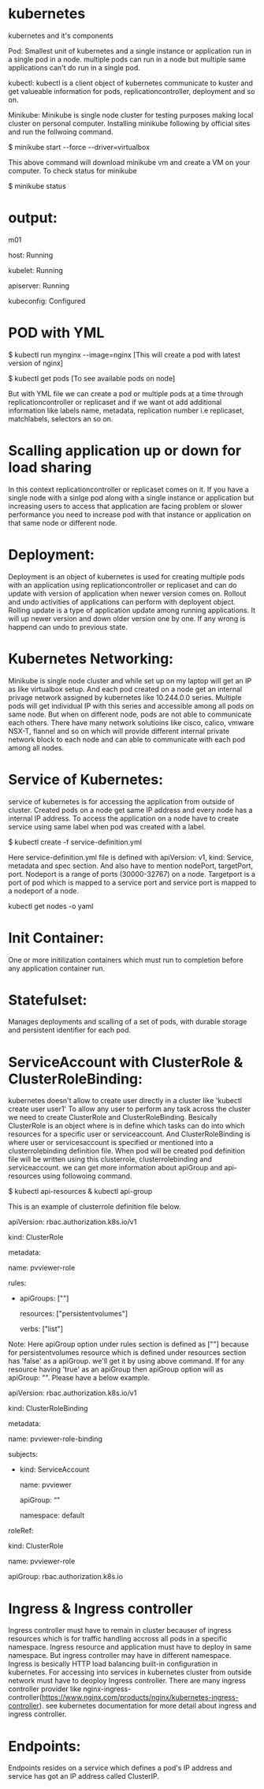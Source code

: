 # kubernetes
kubernetes and it's components

Pod: Smallest unit of kubernetes and a single instance or application run in a single pod in a node. multiple pods can run in a node but multiple same applications can't do run in a single pod. 

kubectl: kubectl is a client object of kubernetes communicate to kuster and get valueable information for pods, replicationcontroller, deployment and so on. 

Minikube: Minikube is single node cluster for testing purposes making local cluster on personal computer. Installing minikube following by official sites and run the follwoing command.

$ minikube start --force --driver=virtualbox 

This above command will download minikube vm and create a VM on your computer. To check status for minikube

$ minikube status 

# output: 

m01

host: Running

kubelet: Running

apiserver: Running

kubeconfig: Configured

# POD with YML

$ kubectl run mynginx --image=nginx [This will create a pod with latest version of nginx]

$ kubectl get pods [To see available pods on node]

But with YML file we can create a pod or multiple pods at a time through replicationcontroller or replicaset and if we want ot add additional information like labels name, metadata, replication number i.e replicaset, matchlabels, selectors an so on. 

# Scalling application up or down for load sharing

In this context replicationcontroller or replicaset comes on it. If you have a single node with a sinlge pod along with a single instance or application but increasing users to access that application are facing problem or slower performance you need to increase pod with that instance or application on that same node or different node.

# Deployment: 

Deployment is an object of kubernetes is used for creating multiple pods with an application using replicationcontroller or replicaset and can do update with version of application when newer version comes on. Rollout and undo activities of applications can perform with deployent object. Rolling update is a type of application update among running applications. It will up newer version and down older version one by one. If any wrong is happend can undo to previous state. 

# Kubernetes Networking:

Minikube is single node cluster and while set up on my laptop will get an IP as like virtualbox setup. And each pod created on a node get an internal privage network assigned by kubernetes like 10.244.0.0 series. Multiple pods will get individual IP with this series and accessible among all pods on same node. But when on different node, pods are not able to communicate each others. There have many network solutioins like cisco, calico, vmware NSX-T, flannel and so on which will provide different internal private network block to each node and can able to communicate with each pod among all nodes.

# Service of Kubernetes:

service of kubernetes is for accessing the application from outside of cluster. Created pods on a node get same IP address and every node has a internal IP address. To access the application on a node have to create service using same label when pod was created with a label.

$ kubectl create -f service-definition.yml

Here service-definition.yml file is defined with apiVersion: v1, kind: Service, metadata and spec section. And also have to mention nodePort, targetPort, port. Nodeport is a range of ports (30000-32767) on a node. Targetport is a port of pod which is mapped to a service port and service port is mapped to a nodeport of a node. 

kubectl get nodes -o yaml

# Init Container:

One or more initilization containers which must run to completion before any application container run. 

# Statefulset:

Manages deployments and scalling of a set of pods, with durable storage and persistent identifier for each pod.

# ServiceAccount with ClusterRole & ClusterRoleBinding: 

kubernetes doesn't allow to create user directly in a cluster like 'kubectl create user user1' To allow any user to perform any task across the cluster we need to create ClusterRole and ClusterRoleBinding. Besically ClusterRole is an object where is in define which tasks can do into which resources for a specific user or serviceaccount. And ClusterRoleBinding is where user or servicesaccount is specified or mentioned into a clusterrolebinding definition file. When pod will be created pod definition file will be written using this clusterrole, clusterrolebinding and serviceaccount. we can get more information about apiGroup and api-resources using followoing command.

$ kubectl api-resources & kubectl api-group

This is an example of clusterrole definition file below.

apiVersion: rbac.authorization.k8s.io/v1

kind: ClusterRole

metadata:

  name: pvviewer-role
  
rules:

- apiGroups: [""]

  resources: ["persistentvolumes"]
  
  verbs: ["list"]
  
Note: Here apiGroup option under rules section is defined as [""] because for persistentvolumes resource which is defined under resources section has 'false' as a apiGroup. we'll get it by using above command. If for any resource having 'true' as an apiGroup then apiGroup option will as apiGroup: "". Please have a below example.

apiVersion: rbac.authorization.k8s.io/v1

kind: ClusterRoleBinding

metadata:

  name: pvviewer-role-binding
  
subjects:

- kind: ServiceAccount

  name: pvviewer
  
  apiGroup: “”
  
  namespace: default
  
roleRef:

  kind: ClusterRole
  
  name: pvviewer-role
  
  apiGroup: rbac.authorization.k8s.io
  
# Ingress & Ingress controller
  
Ingress controller must have to remain in cluster becauser of ingress resources which is for traffic handling accross all pods in a specific namespace. Ingress resource and application must have to deploy in same namespace. But ingress controller may have in different namespace. Ingress is besically HTTP load balancing built-in configuration in kubernetes. For accessing into services in kubernetes cluster from outside network must have to deoploy Ingress controller. There are many ingress controller provider like nginx-ingress-controller(https://www.nginx.com/products/nginx/kubernetes-ingress-controller). see kubernetes documentation for more detail about ingress and ingress controller.

# Endpoints:

Endpoints resides on a service which defines a pod's IP address and service has got an IP address called ClusterIP. 
  





